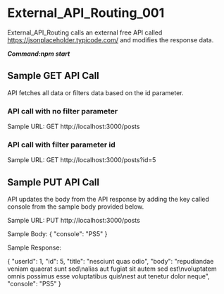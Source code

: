 # External_API_Routing_001
External_API_Routing calls an external free API called https://jsonplaceholder.typicode.com/ and modifies the response data.

**_Command:npm start_**

## Sample GET API Call
API fetches all data or filters data based on the id parameter.

### API call with no filter parameter
Sample URL: GET http://localhost:3000/posts


### API call with filter parameter id
Sample URL: GET http://localhost:3000/posts?id=5


## Sample PUT API Call
API updates the body from the API response by adding the key called console from the sample body provided below.

Sample URL: PUT http://localhost:3000/posts

Sample Body: 
{
    "console": "PS5"
}

Sample Response:

{
    "userId": 1,
    "id": 5,
    "title": "nesciunt quas odio",
    "body": "repudiandae veniam quaerat sunt sed\nalias aut fugiat sit autem sed est\nvoluptatem omnis possimus esse voluptatibus quis\nest aut tenetur dolor neque",
    "console": "PS5"
}
